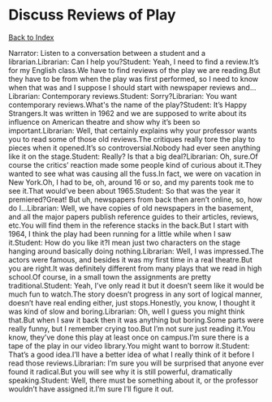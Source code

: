 # Discuss Reviews of Play
[Back to Index](https://github.com/windows10010/tpoExtractor/blog/master/README.md)

Narrator: Listen to a conversation between a student and a librarian.Librarian: Can I help you?Student: Yeah, I need to find a review.It’s for my English class.We have to find reviews of the play we are reading.But they have to be from when the play was first performed, so I need to know when that was and I suppose I should start with newspaper reviews and…Librarian: Contemporary reviews.Student: Sorry?Librarian: You want contemporary reviews.What's the name of the play?Student: It’s Happy Strangers.It was written in 1962 and we are supposed to write about its influence on American theatre and show why it’s been so important.Librarian: Well, that certainly explains why your professor wants you to read some of those old reviews.The critiques really tore the play to pieces when it opened.It’s so controversial.Nobody had ever seen anything like it on the stage.Student: Really? Is that a big deal?Librarian: Oh, sure.Of course the critics’ reaction made some people kind of curious about it.They wanted to see what was causing all the fuss.In fact, we were on vacation in New York.Oh, I had to be, oh, around 16 or so, and my parents took me to see it.That would’ve been about 1965.Student: So that was the year it premiered?Great! But uh, newspapers from back then aren’t online, so, how do I…Librarian: Well, we have copies of old newspapers in the basement, and all the major papers publish reference guides to their articles, reviews, etc.You will find them in the reference stacks in the back.But I start with 1964, I think the play had been running for a little while when I saw it.Student: How do you like it?I mean just two characters on the stage hanging around basically doing nothing.Librarian: Well, I was impressed.The actors were famous, and besides it was my first time in a real theatre.But you are right.It was definitely different from many plays that we read in high school.Of course, in a small town the assignments are pretty traditional.Student: Yeah, I’ve only read it but it doesn’t seem like it would be much fun to watch.The story doesn’t progress in any sort of logical manner, doesn’t have real ending either, just stops.Honestly, you know, I thought it was kind of slow and boring.Librarian: Oh, well I guess you might think that.But when I saw it back then it was anything but boring.Some parts were really funny, but I remember crying too.But I’m not sure just reading it.You know, they’ve done this play at least once on campus.I’m sure there is a tape of the play in our video library.You might want to borrow it.Student: That’s a good idea.I’ll have a better idea of what I really think of it before I read those reviews.Librarian: I’m sure you will be surprised that anyone ever found it radical.But you will see why it is still powerful, dramatically speaking.Student: Well, there must be something about it, or the professor wouldn’t have assigned it.I’m sure I’ll figure it out.
 